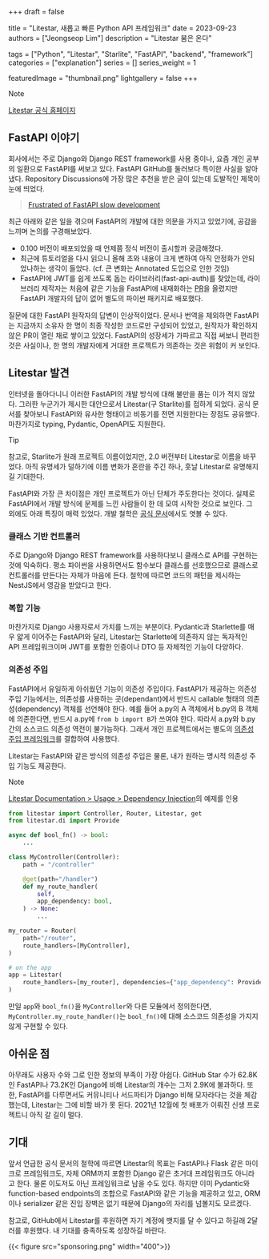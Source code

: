 +++
draft = false

title = "Litestar, 새롭고 빠른 Python API 프레임워크"
date = 2023-09-23
authors = ["Jeongseop Lim"]
description = "Litestar 붐은 온다"

tags = ["Python", "Litestar", "Starlite", "FastAPI", "backend", "framework"]
categories = ["explanation"]
series = []
series_weight = 1

featuredImage = "thumbnail.png"
lightgallery = false
+++

<!--more-->

> [!NOTE]
> [Litestar 공식 홈페이지](https://litestar.dev/)

## FastAPI 이야기

회사에서는 주로 Django와 Django REST framework를 사용 중이나, 요즘 개인 공부의 일환으로 FastAPI를 써보고 있다. FastAPI GitHub를 둘러보다 특이한 사실을 알아냈다. Repository Discussions에 가장 많은 추천을 받은 글이 있는데 도발적인 제목이 눈에 띄었다.

> [Frustrated of FastAPI slow development](https://github.com/tiangolo/fastapi/discussions/3970)

최근 아래와 같은 일을 겪으며 FastAPI의 개발에 대한 의문을 가지고 있었기에, 공감을 느끼며 논의를 구경해보았다.

* 0.100 버전이 배포되었을 때 언제쯤 정식 버전이 출시할까 궁금해졌다.
* 최근에 튜토리얼을 다시 읽으니 올해 초와 내용이 크게 변하여 아직 안정화가 안되었나하는 생각이 들었다. (cf. 큰 변화는 Annotated 도입으로 인한 것임)
* FastAPI에 JWT를 쉽게 쓰도록 돕는 라이브러리(fast-api-auth)를 찾았는데, 라이브러리 제작자는 처음에 같은 기능을 FastAPI에 내재화하는 [PR](https://github.com/tiangolo/fastapi/pull/3305)을 올렸지만 FastAPI 개발자의 답이 없어 별도의 파이썬 패키지로 배포했다.

질문에 대한 FastAPI 원작자의 답변이 인상적이었다. 문서나 번역을 제외하면 FastAPI는 지금까지 소유자 한 명이 최종 작성한 코드로만 구성되어 있었고, 원작자가 확인하지 않은 PR이 열린 채로 쌓이고 있었다. FastAPI의 성장세가 가파르고 직접 써보니 편리한 것은 사실이나, 한 명의 개발자에게 거대한 프로젝트가 의존하는 것은 위험이 커 보인다.

## Litestar 발견

인터넷을 돌아다니니 이러한 FastAPI의 개발 방식에 대해 불만을 품는 이가 적지 않았다. 그러한 누군가가 제시한 대안으로서 Litestar(구 Starlite)를 접하게 되었다. 공식 문서를 찾아보니 FastAPI와 유사한 형태이고 비동기를 전면 지원한다는 장점도 공유했다. 마찬가지로 typing, Pydantic, OpenAPI도 지원한다.

> [!TIP]
> 참고로, Starlite가 원래 프로젝트 이름이었지만, 2.0 버전부터 Litestar로 이름을 바꾸었다. 아직 유명세가 덜하기에 이름 변화가 혼란을 주긴 하나, 훗날 Litestar로 유명해지길 기대한다.

FastAPI와 가장 큰 차이점은 개인 프로젝트가 아닌 단체가 주도한다는 것이다. 실제로 FastAPI에서 개발 방식에 문제를 느낀 사람들이 한 데 모여 시작한 것으로 보인다. 그 외에도 아래 특징이 매력 있었다. 개발 철학은 [공식 문서](https://docs.litestar.dev/latest/#philosophy)에서도 엿볼 수 있다.

### 클래스 기반 컨트롤러

주로 Django와 Django REST framework를 사용하다보니 클래스로 API를 구현하는 것에 익숙하다. 평소 파이썬을 사용하면서도 함수보다 클래스를 선호했으므로 클래스로 컨트롤러를 만든다는 자체가 마음에 든다. 철학에 따르면 코드의 패턴을 제시하는 NestJS에서 영감을 받았다고 한다.

### 복합 기능

마찬가지로 Django 사용자로서 가치를 느끼는 부분이다. Pydantic과 Starlette를 매우 얇게 이어주는 FastAPI와 달리, Litestar는 Starlette에 의존하지 않는 독자적인 API 프레임워크이며 JWT를 포함한 인증이나 DTO 등 자체적인 기능이 다양하다.

### 의존성 주입

FastAPI에서 유일하게 아쉬웠던 기능이 의존성 주입이다. FastAPI가 제공하는 의존성 주입 기능에서는, 의존성를 사용하는 곳(dependant)에서 반드시 callable 형태의 의존성(dependency) 객체를 선언해야 한다. 예를 들어 a.py의 A 객체에서 b.py의 B 객체에 의존한다면, 반드시 a.py에 `from b import B`가 쓰여야 한다. 따라서 a.py와 b.py 간의 소스코드 의존성 역전이 불가능하다. 그래서 개인 프로젝트에서는 별도의 [의존성 주입 프레임워크](https://python-dependency-injector.ets-labs.org/introduction/di_in_python.html)를 결합하여 사용했다.

Litestar는 FastAPI와 같은 방식의 의존성 주입은 물론, 내가 원하는 명시적 의존성 주입 기능도 제공한다.

> [!NOTE]
> [Litestar Documentation > Usage > Dependency Injection](https://docs.litestar.dev/2/usage/dependency-injection.html#)의 예제를 인용

```python {open=true}
from litestar import Controller, Router, Litestar, get
from litestar.di import Provide

async def bool_fn() -> bool:
    ...

class MyController(Controller):
    path = "/controller"

    @get(path="/handler")
    def my_route_handler(
        self,
        app_dependency: bool,
    ) -> None:
        ...

my_router = Router(
    path="/router",
    route_handlers=[MyController],
)

# on the app
app = Litestar(
    route_handlers=[my_router], dependencies={"app_dependency": Provide(bool_fn)}
)
```

만일 `app`와 `bool_fn()`을 `MyController`와 다른 모듈에서 정의한다면, `MyController.my_route_handler()`는 `bool_fn()`에 대해 소스코드 의존성을 가지지 않게 구현할 수 있다.

## 아쉬운 점

아무래도 사용자 수와 그로 인한 정보의 부족이 가장 아쉽다. GitHub Star 수가 62.8K인 FastAPI나 73.2K인 Django에 비해 Litestar의 개수는 그저 2.9K에 불과하다. 또한, FastAPI를 다루면서도 커뮤니티나 서드파티가 Django 비해 모자라다는 것을 체감했는데, Litestar는 그에 비할 바가 못 된다. 2021년 12월에 첫 배포가 이뤄진 신생 프로젝트니 아직 갈 길이 멀다.

## 기대

앞서 언급한 공식 문서의 철학에 따르면 Litestar의 목표는 FastAPI나 Flask 같은 마이크로 프레임워크도, 자체 ORM까지 포함한 Django 같은 초거대 프레임워크도 아니라고 한다. 물론 이도저도 아닌 프레임워크로 남을 수도 있다. 하지만 이미 Pydantic와 function-based endpoints의 조합으로 FastAPI와 같은 기능을 제공하고 있고, ORM이나 serializer 같은 진입 장벽은 없기 때문에 Django의 자리를 넘볼지도 모르겠다.

참고로, GitHub에서 Litestar를 후원하면 자기 계정에 뱃지를 달 수 있다고 하길래 2달러를 후원했다. 내 기대를 충족하도록 성장하길 바란다.

{{< figure src="sponsoring.png" width="400">}}
